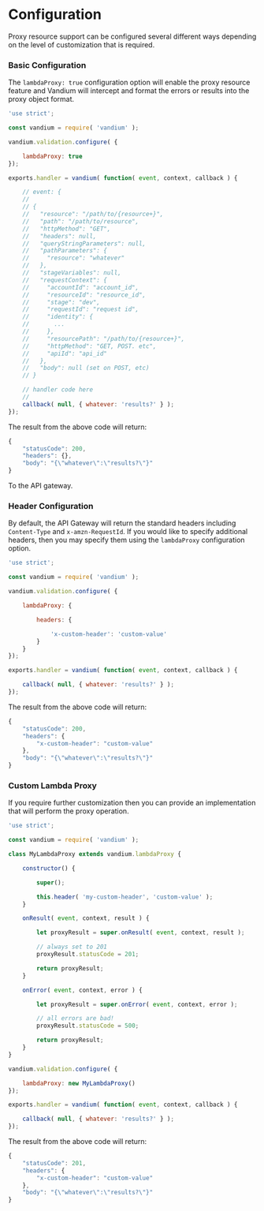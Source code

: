 # Configuration

Proxy resource support can be configured several different ways depending on the level of customization that is required.

### Basic Configuration

The `lambdaProxy: true` configuration option will enable the proxy resource feature and Vandium will intercept and format the errors or results into the proxy object format.

```js
'use strict';

const vandium = require( 'vandium' );

vandium.validation.configure( {

    lambdaProxy: true
});

exports.handler = vandium( function( event, context, callback ) {

    // event: {
    //
    // {
    //   "resource": "/path/to/{resource+}",
    //   "path": "/path/to/resource",
    //   "httpMethod": "GET",
    //   "headers": null,
    //   "queryStringParameters": null,
    //   "pathParameters": {
    //     "resource": "whatever"
    //   },
    //   "stageVariables": null,
    //   "requestContext": {
    //     "accountId": "account_id",
    //     "resourceId": "resource_id",
    //     "stage": "dev",
    //     "requestId": "request id",
    //     "identity": {
    //       ...
    //     },
    //     "resourcePath": "/path/to/{resource+}",
    //     "httpMethod": "GET, POST. etc",
    //     "apiId": "api_id"
    //   },
    //   "body": null (set on POST, etc)
    // }

    // handler code here
    //
    callback( null, { whatever: 'results?' } );
});
```

The result from the above code will return:

```js
{
    "statusCode": 200,
    "headers": {},
    "body": "{\"whatever\":\"results?\"}"
}
```

To the API gateway.

### Header Configuration

By default, the API Gateway will return the standard headers including `Content-Type` and `x-amzn-RequestId`. If you would like to specify additional headers, then you may specify them using the `lambdaProxy` configuration option.

```js
'use strict';

const vandium = require( 'vandium' );

vandium.validation.configure( {

    lambdaProxy: {

        headers: {

            'x-custom-header': 'custom-value'
        }
    }
});

exports.handler = vandium( function( event, context, callback ) {

    callback( null, { whatever: 'results?' } );
});
```

The result from the above code will return:

```js
{
    "statusCode": 200,
    "headers": {
        "x-custom-header": "custom-value"
    },
    "body": "{\"whatever\":\"results?\"}"
}
```

### Custom Lambda Proxy

If you require further customization then you can provide an implementation that will perform the proxy operation.

```js
'use strict';

const vandium = require( 'vandium' );

class MyLambdaProxy extends vandium.lambdaProxy {

    constructor() {

        super();

        this.header( 'my-custom-header', 'custom-value' );
    }

    onResult( event, context, result ) {

        let proxyResult = super.onResult( event, context, result );

        // always set to 201
        proxyResult.statusCode = 201;

        return proxyResult;
    }

    onError( event, context, error ) {

        let proxyResult = super.onError( event, context, error );

        // all errors are bad!
        proxyResult.statusCode = 500;

        return proxyResult;
    }
}

vandium.validation.configure( {

    lambdaProxy: new MyLambdaProxy()
});

exports.handler = vandium( function( event, context, callback ) {

    callback( null, { whatever: 'results?' } );
});
```

The result from the above code will return:

```js
{
    "statusCode": 201,
    "headers": {
        "x-custom-header": "custom-value"
    },
    "body": "{\"whatever\":\"results?\"}"
}
```
